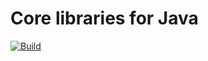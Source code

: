 # Core libraries for Java

[![Build](https://github.com/lancethomps/lava/actions/workflows/build.yml/badge.svg)](https://github.com/lancethomps/lava/actions/workflows/build.yml)
